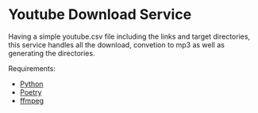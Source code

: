 # Youtube Download Service

Having a simple youtube.csv file including the links and target directories, this service handles all the download, convetion to mp3 as well as generating the directories. 

Requirements:
- [Python](https://www.python.org/)
- [Poetry](https://python-poetry.org/)
- [ffmpeg](https://ffmpeg.org/download.html)